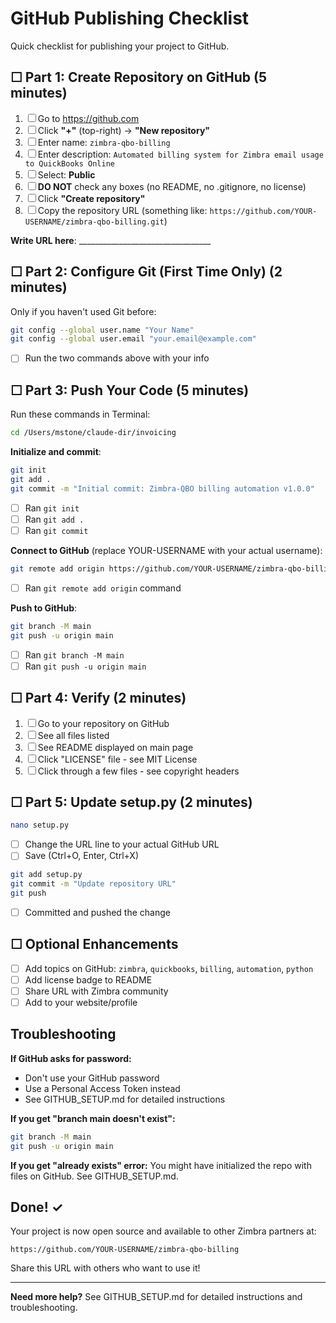 # GitHub Publishing Checklist

Quick checklist for publishing your project to GitHub.

## ☐ Part 1: Create Repository on GitHub (5 minutes)

1. ☐ Go to https://github.com
2. ☐ Click **"+"** (top-right) → **"New repository"**
3. ☐ Enter name: `zimbra-qbo-billing`
4. ☐ Enter description: `Automated billing system for Zimbra email usage to QuickBooks Online`
5. ☐ Select: **Public**
6. ☐ **DO NOT** check any boxes (no README, no .gitignore, no license)
7. ☐ Click **"Create repository"**
8. ☐ Copy the repository URL (something like: `https://github.com/YOUR-USERNAME/zimbra-qbo-billing.git`)

**Write URL here**: _________________________________

## ☐ Part 2: Configure Git (First Time Only) (2 minutes)

Only if you haven't used Git before:

```bash
git config --global user.name "Your Name"
git config --global user.email "your.email@example.com"
```

- ☐ Run the two commands above with your info

## ☐ Part 3: Push Your Code (5 minutes)

Run these commands in Terminal:

```bash
cd /Users/mstone/claude-dir/invoicing
```

**Initialize and commit**:
```bash
git init
git add .
git commit -m "Initial commit: Zimbra-QBO billing automation v1.0.0"
```

- ☐ Ran `git init`
- ☐ Ran `git add .`
- ☐ Ran `git commit`

**Connect to GitHub** (replace YOUR-USERNAME with your actual username):
```bash
git remote add origin https://github.com/YOUR-USERNAME/zimbra-qbo-billing.git
```

- ☐ Ran `git remote add origin` command

**Push to GitHub**:
```bash
git branch -M main
git push -u origin main
```

- ☐ Ran `git branch -M main`
- ☐ Ran `git push -u origin main`

## ☐ Part 4: Verify (2 minutes)

1. ☐ Go to your repository on GitHub
2. ☐ See all files listed
3. ☐ See README displayed on main page
4. ☐ Click "LICENSE" file - see MIT License
5. ☐ Click through a few files - see copyright headers

## ☐ Part 5: Update setup.py (2 minutes)

```bash
nano setup.py
```

- ☐ Change the URL line to your actual GitHub URL
- ☐ Save (Ctrl+O, Enter, Ctrl+X)

```bash
git add setup.py
git commit -m "Update repository URL"
git push
```

- ☐ Committed and pushed the change

## ☐ Optional Enhancements

- ☐ Add topics on GitHub: `zimbra`, `quickbooks`, `billing`, `automation`, `python`
- ☐ Add license badge to README
- ☐ Share URL with Zimbra community
- ☐ Add to your website/profile

## Troubleshooting

**If GitHub asks for password:**
- Don't use your GitHub password
- Use a Personal Access Token instead
- See GITHUB_SETUP.md for detailed instructions

**If you get "branch main doesn't exist":**
```bash
git branch -M main
git push -u origin main
```

**If you get "already exists" error:**
You might have initialized the repo with files on GitHub. See GITHUB_SETUP.md.

## Done! ✓

Your project is now open source and available to other Zimbra partners at:

`https://github.com/YOUR-USERNAME/zimbra-qbo-billing`

Share this URL with others who want to use it!

---

**Need more help?** See GITHUB_SETUP.md for detailed instructions and troubleshooting.
